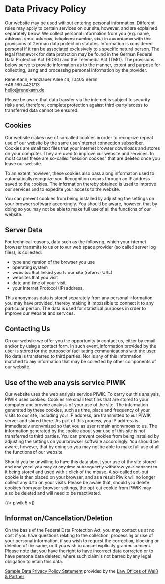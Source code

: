 # Data Privacy Policy

Our website may be used without entering personal information. Different rules may apply to certain services on our site, however, and are explained separately below. We collect personal information from you (e.g. name, address, email address, telephone number, etc.) in accordance with the provisions of German data protection statutes. Information is considered personal if it can be associated exclusively to a specific natural person. The legal framework for data protection may be found in the German Federal Data Protection Act (BDSG) and the Telemedia Act (TMG). The provisions below serve to provide information as to the manner, extent and purpose for collecting, using and processing personal information by the provider.

René Kann, Prenzlauer Allee 44, 10405 Berlin  
+49 160 4421713  
hello@renekann.de

Please be aware that data transfer via the internet is subject to security risks and, therefore, complete protection against third-party access to transferred data cannot be ensured.

## Cookies

Our website makes use of so-called cookies in order to recognize repeat use of our website by the same user/internet connection subscriber. Cookies are small text files that your internet browser downloads and stores on your computer. They are used to improve our website and services. In most cases these are so-called "session cookies" that are deleted once you leave our website.

To an extent, however, these cookies also pass along information used to automatically recognize you. Recognition occurs through an IP address saved to the cookies. The information thereby obtained is used to improve our services and to expedite your access to the website.

You can prevent cookies from being installed by adjusting the settings on your browser software accordingly. You should be aware, however, that by doing so you may not be able to make full use of all the functions of our website.

## Server Data

For technical reasons, data such as the following, which your internet browser transmits to us or to our web space provider (so called server log files), is collected:

- type and version of the browser you use
- operating system
- websites that linked you to our site (referrer URL)
- websites that you visit
- date and time of your visit
- your Internet Protocol (IP) address.

This anonymous data is stored separately from any personal information you may have provided, thereby making it impossible to connect it to any particular person. The data is used for statistical purposes in order to improve our website and services.

## Contacting Us

On our website we offer you the opportunity to contact us, either by email and/or by using a contact form. In such event, information provided by the user is stored for the purpose of facilitating communications with the user. No data is transferred to third parties. Nor is any of this information matched to any information that may be collected by other components of our website.

## Use of the web analysis service PIWIK

Our website uses the web analysis service PIWIK. To carry out this analysis, PIWIK uses cookies. Cookies are small text files that are stored to your computer and provide analysis of your use of the site.
The information generated by these cookies, such as time, place and frequency of your visits to our site, including your IP address, are transmitted to our PIWIK server and stored there. As part of this process, you IP address is immediately anonymized so that you as user remain anonymous to us. The information generated by the cookie about your use of this site is not transferred to third parties. You can prevent cookies from being installed by adjusting the settings on your browser software accordingly. You should be aware, however, that by doing so you may not be able to make full use of all the functions of our website.

Should you be unwilling to have this data about your use of the site stored and analyzed, you may at any time subsequently withdraw your consent to it being stored and used with a click of the mouse. A so-called opt-out cookie is then placed on your browser, and as a result Piwik will no longer collect any data on your visits. Please be aware that, should you delete cookies from your browser settings, the opt-out cookie from PIWIK may also be deleted and will need to be reactivated.

{{< piwik 5 >}}

## Information/Cancellation/Deletion

On the basis of the Federal Data Protection Act, you may contact us at no cost if you have questions relating to the collection, processing or use of your personal information, if you wish to request the correction, blocking or deletion of the same, or if you wish to cancel explicitly granted consent. Please note that you have the right to have incorrect data corrected or to have personal data deleted, where such claim is not barred by any legal obligation to retain this data.

[Sample Data Privacy Policy Statement](https://www.ratgeberrecht.eu/leistungen/muster-datenschutzerklaerung.html) provided by the [Law Offices of Weiß & Partner](https://www.ratgeberrecht.eu/)